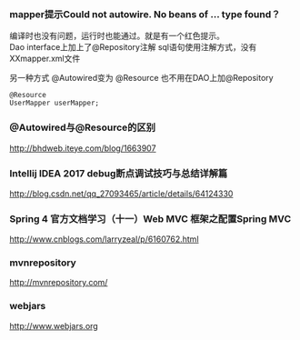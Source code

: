 ### mapper提示Could not autowire. No beans of … type found？
编译时也没有问题，运行时也能通过。就是有一个红色提示。  
Dao interface上加上了@Repository注解 
sql语句使用注解方式，没有XXmapper.xml文件

另一种方式 @Autowired变为 @Resource 也不用在DAO上加@Repository
```
@Resource 
UserMapper userMapper;
```

### @Autowired与@Resource的区别 
http://bhdweb.iteye.com/blog/1663907

### Intellij IDEA 2017 debug断点调试技巧与总结详解篇
http://blog.csdn.net/qq_27093465/article/details/64124330

### Spring 4 官方文档学习（十一）Web MVC 框架之配置Spring MVC
http://www.cnblogs.com/larryzeal/p/6160762.html

### mvnrepository
http://mvnrepository.com/

### webjars
http://www.webjars.org